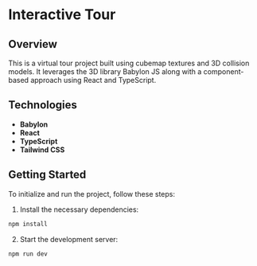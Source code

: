 # Interactive Tour

## Overview

This is a virtual tour project built using cubemap textures and 3D collision models. It leverages the 3D library Babylon JS along with a component-based approach using React and TypeScript.

## Technologies

- **Babylon**
- **React**
- **TypeScript**
- **Tailwind CSS**

## Getting Started

To initialize and run the project, follow these steps:

1. Install the necessary dependencies:

```bash
npm install
```

2. Start the development server:

```bash
npm run dev
```
